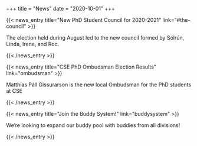 +++
title =  "News"
date = "2020-10-01"
+++

{{< news_entry title="New PhD Student Council for 2020-2021" link="#the-council" >}}

The election held during August led to the new council formed by Sólrún, Linda, Irene, and Roc.

{{< /news_entry >}}



{{< news_entry title="CSE PhD Ombudsman Election Results" link="ombudsman" >}}

Matthías Páll Gissurarson is the new local Ombudsman for the PhD students at CSE

{{< /news_entry >}}



{{< news_entry title="Join the Buddy System!" link="buddysystem" >}}

We’re looking to expand our buddy pool with buddies from all divisions!

{{< /news_entry >}}

